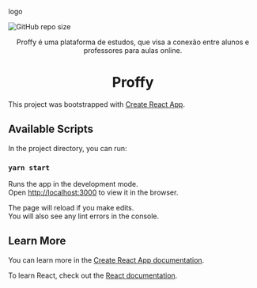 logo

![GitHub repo size](https://img.shields.io/github/repo-size/oricardos/Proffy)

<p align="center">Proffy é uma plataforma de estudos, que visa a conexão entre alunos e professores para aulas online.</p>


<h1 align="center">Proffy</h1>



This project was bootstrapped with [Create React App](https://github.com/facebook/create-react-app).

## Available Scripts

In the project directory, you can run:

### `yarn start`

Runs the app in the development mode.<br />
Open [http://localhost:3000](http://localhost:3000) to view it in the browser.

The page will reload if you make edits.<br />
You will also see any lint errors in the console.




## Learn More

You can learn more in the [Create React App documentation](https://facebook.github.io/create-react-app/docs/getting-started).

To learn React, check out the [React documentation](https://reactjs.org/).
